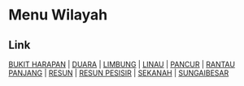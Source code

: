 # Menu Wilayah

## Link

[BUKIT HARAPAN](https://github.com/gigit-pemilu/pemilu-2024-21-kepulauan-riau/tree/main/pilpres/hitung-suara/sub/21-kepulauan-riau/sub/04-lingga/sub/05-lingga-utara/sub/2001-bukit-harapan)
 | 
[DUARA](https://github.com/gigit-pemilu/pemilu-2024-21-kepulauan-riau/tree/main/pilpres/hitung-suara/sub/21-kepulauan-riau/sub/04-lingga/sub/05-lingga-utara/sub/2002-duara)
 | 
[LIMBUNG](https://github.com/gigit-pemilu/pemilu-2024-21-kepulauan-riau/tree/main/pilpres/hitung-suara/sub/21-kepulauan-riau/sub/04-lingga/sub/05-lingga-utara/sub/2003-limbung)
 | 
[LINAU](https://github.com/gigit-pemilu/pemilu-2024-21-kepulauan-riau/tree/main/pilpres/hitung-suara/sub/21-kepulauan-riau/sub/04-lingga/sub/05-lingga-utara/sub/2008-linau)
 | 
[PANCUR](https://github.com/gigit-pemilu/pemilu-2024-21-kepulauan-riau/tree/main/pilpres/hitung-suara/sub/21-kepulauan-riau/sub/04-lingga/sub/05-lingga-utara/sub/1007-pancur)
 | 
[RANTAU PANJANG](https://github.com/gigit-pemilu/pemilu-2024-21-kepulauan-riau/tree/main/pilpres/hitung-suara/sub/21-kepulauan-riau/sub/04-lingga/sub/05-lingga-utara/sub/2010-rantau-panjang)
 | 
[RESUN](https://github.com/gigit-pemilu/pemilu-2024-21-kepulauan-riau/tree/main/pilpres/hitung-suara/sub/21-kepulauan-riau/sub/04-lingga/sub/05-lingga-utara/sub/2004-resun)
 | 
[RESUN PESISIR](https://github.com/gigit-pemilu/pemilu-2024-21-kepulauan-riau/tree/main/pilpres/hitung-suara/sub/21-kepulauan-riau/sub/04-lingga/sub/05-lingga-utara/sub/2012-resun-pesisir)
 | 
[SEKANAH](https://github.com/gigit-pemilu/pemilu-2024-21-kepulauan-riau/tree/main/pilpres/hitung-suara/sub/21-kepulauan-riau/sub/04-lingga/sub/05-lingga-utara/sub/2005-sekanah)
 | 
[SUNGAIBESAR](https://github.com/gigit-pemilu/pemilu-2024-21-kepulauan-riau/tree/main/pilpres/hitung-suara/sub/21-kepulauan-riau/sub/04-lingga/sub/05-lingga-utara/sub/2009-sungaibesar)

